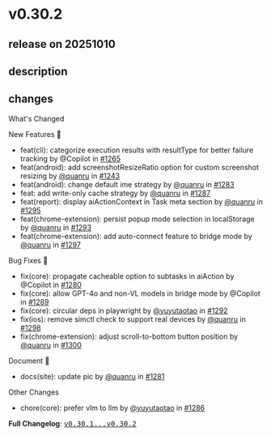 # v0.30.2

## release on 20251010
## description
## changes
What's Changed

New Features 🎉

* feat(cli): categorize execution results with resultType for better failure tracking by @Copilot in <a class="issue-link js-issue-link" data-error-text="Failed to load title" data-id="3464625697" data-permission-text="Title is private" data-url="https://github.com/web-infra-dev/midscene/issues/1265" data-hovercard-type="pull_request" data-hovercard-url="/web-infra-dev/midscene/pull/1265/hovercard" href="https://github.com/web-infra-dev/midscene/pull/1265">#1265</a>
* feat(android): add screenshotResizeRatio option for custom screenshot resizing by <a class="user-mention notranslate" data-hovercard-type="user" data-hovercard-url="/users/quanru/hovercard" data-octo-click="hovercard-link-click" data-octo-dimensions="link_type:self" href="https://github.com/quanru">@quanru</a> in <a class="issue-link js-issue-link" data-error-text="Failed to load title" data-id="3451678458" data-permission-text="Title is private" data-url="https://github.com/web-infra-dev/midscene/issues/1243" data-hovercard-type="pull_request" data-hovercard-url="/web-infra-dev/midscene/pull/1243/hovercard" href="https://github.com/web-infra-dev/midscene/pull/1243">#1243</a>
* feat(android): change default ime strategy by <a class="user-mention notranslate" data-hovercard-type="user" data-hovercard-url="/users/quanru/hovercard" data-octo-click="hovercard-link-click" data-octo-dimensions="link_type:self" href="https://github.com/quanru">@quanru</a> in <a class="issue-link js-issue-link" data-error-text="Failed to load title" data-id="3497916381" data-permission-text="Title is private" data-url="https://github.com/web-infra-dev/midscene/issues/1283" data-hovercard-type="pull_request" data-hovercard-url="/web-infra-dev/midscene/pull/1283/hovercard" href="https://github.com/web-infra-dev/midscene/pull/1283">#1283</a>
* feat: add write-only cache strategy by <a class="user-mention notranslate" data-hovercard-type="user" data-hovercard-url="/users/quanru/hovercard" data-octo-click="hovercard-link-click" data-octo-dimensions="link_type:self" href="https://github.com/quanru">@quanru</a> in <a class="issue-link js-issue-link" data-error-text="Failed to load title" data-id="3498403098" data-permission-text="Title is private" data-url="https://github.com/web-infra-dev/midscene/issues/1287" data-hovercard-type="pull_request" data-hovercard-url="/web-infra-dev/midscene/pull/1287/hovercard" href="https://github.com/web-infra-dev/midscene/pull/1287">#1287</a>
* feat(report): display aiActionContext in Task meta section by <a class="user-mention notranslate" data-hovercard-type="user" data-hovercard-url="/users/quanru/hovercard" data-octo-click="hovercard-link-click" data-octo-dimensions="link_type:self" href="https://github.com/quanru">@quanru</a> in <a class="issue-link js-issue-link" data-error-text="Failed to load title" data-id="3501612245" data-permission-text="Title is private" data-url="https://github.com/web-infra-dev/midscene/issues/1295" data-hovercard-type="pull_request" data-hovercard-url="/web-infra-dev/midscene/pull/1295/hovercard" href="https://github.com/web-infra-dev/midscene/pull/1295">#1295</a>
* feat(chrome-extension): persist popup mode selection in localStorage by <a class="user-mention notranslate" data-hovercard-type="user" data-hovercard-url="/users/quanru/hovercard" data-octo-click="hovercard-link-click" data-octo-dimensions="link_type:self" href="https://github.com/quanru">@quanru</a> in <a class="issue-link js-issue-link" data-error-text="Failed to load title" data-id="3501185717" data-permission-text="Title is private" data-url="https://github.com/web-infra-dev/midscene/issues/1293" data-hovercard-type="pull_request" data-hovercard-url="/web-infra-dev/midscene/pull/1293/hovercard" href="https://github.com/web-infra-dev/midscene/pull/1293">#1293</a>
* feat(chrome-extension): add auto-connect feature to bridge mode by <a class="user-mention notranslate" data-hovercard-type="user" data-hovercard-url="/users/quanru/hovercard" data-octo-click="hovercard-link-click" data-octo-dimensions="link_type:self" href="https://github.com/quanru">@quanru</a> in <a class="issue-link js-issue-link" data-error-text="Failed to load title" data-id="3501882898" data-permission-text="Title is private" data-url="https://github.com/web-infra-dev/midscene/issues/1297" data-hovercard-type="pull_request" data-hovercard-url="/web-infra-dev/midscene/pull/1297/hovercard" href="https://github.com/web-infra-dev/midscene/pull/1297">#1297</a>

Bug Fixes 🐞

* fix(core): propagate cacheable option to subtasks in aiAction by @Copilot in <a class="issue-link js-issue-link" data-error-text="Failed to load title" data-id="3497485967" data-permission-text="Title is private" data-url="https://github.com/web-infra-dev/midscene/issues/1280" data-hovercard-type="pull_request" data-hovercard-url="/web-infra-dev/midscene/pull/1280/hovercard" href="https://github.com/web-infra-dev/midscene/pull/1280">#1280</a>
* fix(core): allow GPT-4o and non-VL models in bridge mode by @Copilot in <a class="issue-link js-issue-link" data-error-text="Failed to load title" data-id="3498989344" data-permission-text="Title is private" data-url="https://github.com/web-infra-dev/midscene/issues/1289" data-hovercard-type="pull_request" data-hovercard-url="/web-infra-dev/midscene/pull/1289/hovercard" href="https://github.com/web-infra-dev/midscene/pull/1289">#1289</a>
* fix(core): circular deps in playwright by <a class="user-mention notranslate" data-hovercard-type="user" data-hovercard-url="/users/yuyutaotao/hovercard" data-octo-click="hovercard-link-click" data-octo-dimensions="link_type:self" href="https://github.com/yuyutaotao">@yuyutaotao</a> in <a class="issue-link js-issue-link" data-error-text="Failed to load title" data-id="3501134651" data-permission-text="Title is private" data-url="https://github.com/web-infra-dev/midscene/issues/1292" data-hovercard-type="pull_request" data-hovercard-url="/web-infra-dev/midscene/pull/1292/hovercard" href="https://github.com/web-infra-dev/midscene/pull/1292">#1292</a>
* fix(ios): remove simctl check to support real devices by <a class="user-mention notranslate" data-hovercard-type="user" data-hovercard-url="/users/quanru/hovercard" data-octo-click="hovercard-link-click" data-octo-dimensions="link_type:self" href="https://github.com/quanru">@quanru</a> in <a class="issue-link js-issue-link" data-error-text="Failed to load title" data-id="3501896435" data-permission-text="Title is private" data-url="https://github.com/web-infra-dev/midscene/issues/1298" data-hovercard-type="pull_request" data-hovercard-url="/web-infra-dev/midscene/pull/1298/hovercard" href="https://github.com/web-infra-dev/midscene/pull/1298">#1298</a>
* fix(chrome-extension): adjust scroll-to-bottom button position by <a class="user-mention notranslate" data-hovercard-type="user" data-hovercard-url="/users/quanru/hovercard" data-octo-click="hovercard-link-click" data-octo-dimensions="link_type:self" href="https://github.com/quanru">@quanru</a> in <a class="issue-link js-issue-link" data-error-text="Failed to load title" data-id="3502078422" data-permission-text="Title is private" data-url="https://github.com/web-infra-dev/midscene/issues/1300" data-hovercard-type="pull_request" data-hovercard-url="/web-infra-dev/midscene/pull/1300/hovercard" href="https://github.com/web-infra-dev/midscene/pull/1300">#1300</a>

Document 📖

* docs(site): update pic by <a class="user-mention notranslate" data-hovercard-type="user" data-hovercard-url="/users/quanru/hovercard" data-octo-click="hovercard-link-click" data-octo-dimensions="link_type:self" href="https://github.com/quanru">@quanru</a> in <a class="issue-link js-issue-link" data-error-text="Failed to load title" data-id="3497820301" data-permission-text="Title is private" data-url="https://github.com/web-infra-dev/midscene/issues/1281" data-hovercard-type="pull_request" data-hovercard-url="/web-infra-dev/midscene/pull/1281/hovercard" href="https://github.com/web-infra-dev/midscene/pull/1281">#1281</a>

Other Changes

* chore(core): prefer vlm to llm by <a class="user-mention notranslate" data-hovercard-type="user" data-hovercard-url="/users/yuyutaotao/hovercard" data-octo-click="hovercard-link-click" data-octo-dimensions="link_type:self" href="https://github.com/yuyutaotao">@yuyutaotao</a> in <a class="issue-link js-issue-link" data-error-text="Failed to load title" data-id="3498126094" data-permission-text="Title is private" data-url="https://github.com/web-infra-dev/midscene/issues/1286" data-hovercard-type="pull_request" data-hovercard-url="/web-infra-dev/midscene/pull/1286/hovercard" href="https://github.com/web-infra-dev/midscene/pull/1286">#1286</a>

<strong>Full Changelog</strong>: <a class="commit-link" href="https://github.com/web-infra-dev/midscene/compare/v0.30.1...v0.30.2"><tt>v0.30.1...v0.30.2</tt></a>

